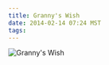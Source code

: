 ```yaml
---
title: Granny's Wish
date: 2014-02-14 07:24 MST
tags:
---
```

<img src="/images/grannys-wish_manvsmagic.png" alt="Granny's Wish" />